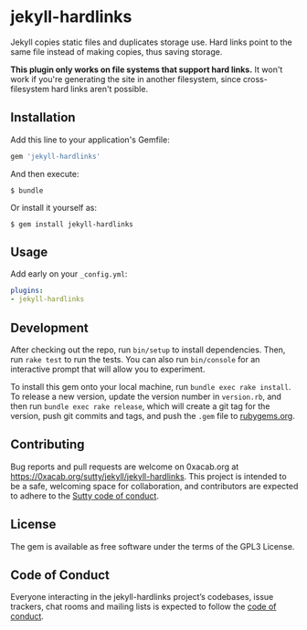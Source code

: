# jekyll-hardlinks

Jekyll copies static files and duplicates storage use. Hard links point
to the same file instead of making copies, thus saving storage.

**This plugin only works on file systems that support hard links.**  It
won't work if you're generating the site in another filesystem, since
cross-filesystem hard links aren't possible.

## Installation

Add this line to your application's Gemfile:

```ruby
gem 'jekyll-hardlinks'
```

And then execute:

    $ bundle

Or install it yourself as:

    $ gem install jekyll-hardlinks

## Usage

Add early on your `_config.yml`:

```yaml
plugins:
- jekyll-hardlinks
```

## Development

After checking out the repo, run `bin/setup` to install dependencies.
Then, run `rake test` to run the tests. You can also run `bin/console`
for an interactive prompt that will allow you to experiment.

To install this gem onto your local machine, run `bundle exec rake
install`. To release a new version, update the version number in
`version.rb`, and then run `bundle exec rake release`, which will create
a git tag for the version, push git commits and tags, and push the
`.gem` file to [rubygems.org](https://rubygems.org).

## Contributing

Bug reports and pull requests are welcome on 0xacab.org at
<https://0xacab.org/sutty/jekyll/jekyll-hardlinks>. This project is
intended to be a safe, welcoming space for collaboration, and
contributors are expected to adhere to the [Sutty code of
conduct](https://sutty.nl/en/code-of-conduct/).

## License

The gem is available as free software under the terms of the GPL3
License.

## Code of Conduct

Everyone interacting in the jekyll-hardlinks project’s codebases, issue
trackers, chat rooms and mailing lists is expected to follow the [code
of conduct](https://sutty.nl/en/code-of-conduct/).
